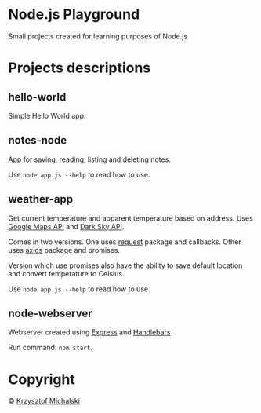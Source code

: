 # Node.js Playground

Small projects created for learning purposes of Node.js

# Projects descriptions

## hello-world

Simple Hello World app.

## notes-node

App for saving, reading, listing and deleting notes.

Use `node app.js --help` to read how to use.

## weather-app

Get current temperature and apparent temperature based on address.
Uses [Google Maps API](https://maps.googleapis.com) and [Dark Sky API](https://darksky.net).

Comes in two versions.
One uses [request](https://npmjs.com/package/request) package and callbacks.
Other uses [axios](https://npmjs.com/package/axios) package and promises.

Version which use promises also have the ability to save default location and convert temperature to Celsius.

Use `node app.js --help` to read how to use.

## node-webserver

Webserver created using [Express](http://expressjs.com) and [Handlebars](http://handlebarsjs.com/).

Run command: `npm start`.

# Copyright
© [Krzysztof Michalski](https://github.com/nooulaif)

